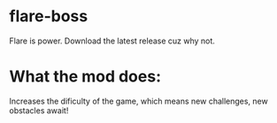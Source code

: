 # flare-boss
Flare is power. Download the latest release cuz why not.

# What the mod does:
Increases the dificulty of the game, which means new challenges, new obstacles await!